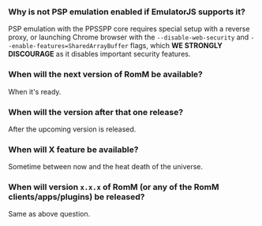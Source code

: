 ### Why is not PSP emulation enabled if EmulatorJS supports it?

PSP emulation with the PPSSPP core requires special setup with a reverse proxy, or launching Chrome browser with the `--disable-web-security` and `--enable-features=SharedArrayBuffer` flags, which **WE STRONGLY DISCOURAGE** as it disables important security features.

### When will the next version of RomM be available?

When it's ready.

### When will the version after that one release?

After the upcoming version is released.

### When will X feature be available?

Sometime between now and the heat death of the universe.

### When will version `x.x.x` of RomM (or any of the RomM clients/apps/plugins) be released?

Same as above question.
